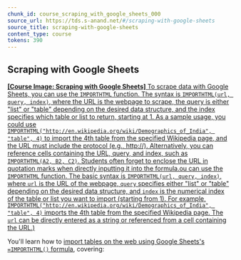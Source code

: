 ```yaml
---
chunk_id: course_scraping_with_google_sheets_000
source_url: https://tds.s-anand.net/#/scraping-with-google-sheets
source_title: scraping-with-google-sheets
content_type: course
tokens: 390
---
```


## Scraping with Google Sheets

[**[Course Image: Scraping with Google Sheets]** To scrape data with Google Sheets, you can use the `IMPORTHTML` function. The syntax is `IMPORTHTML(url, query, index)`, where the URL is the webpage to scrape, the query is either "list" or "table" depending on the desired data structure, and the index specifies which table or list to return, starting at 1. As a sample usage, you could use `IMPORTHTML("http://en.wikipedia.org/wiki/Demographics_of_India", "table", 4)` to import the 4th table from the specified Wikipedia page, and the URL must include the protocol (e.g., http://). Alternatively, you can reference cells containing the URL, query, and index, such as `IMPORTHTML(A2, B2, C2)`. Students often forget to enclose the URL in quotation marks when directly inputting it into the formula.ou can use the `IMPORTHTML` function. The basic syntax is `IMPORTHTML(url, query, index)`, where `url` is the URL of the webpage, `query` specifies either "list" or "table" depending on the desired data structure, and `index` is the numerical index of the table or list you want to import (starting from 1). For example, `IMPORTHTML("http://en.wikipedia.org/wiki/Demographics_of_India", "table", 4)` imports the 4th table from the specified Wikipedia page. The `url` can be directly entered as a string or referenced from a cell containing the URL.)](https://youtu.be/eYQEk7XJM7s)

You'll learn how to [import tables on the web using Google Sheets's `=IMPORTHTML()` formula](https://support.google.com/docs/answer/3093339?hl=en), covering:
